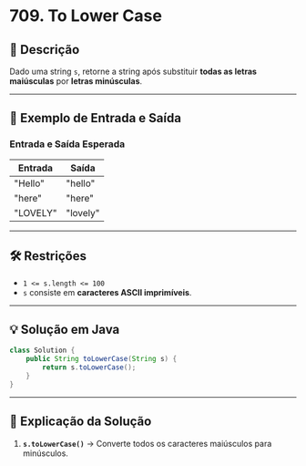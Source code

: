 # 709. To Lower Case

## 📌 Descrição
Dado uma string `s`, retorne a string após substituir **todas as letras maiúsculas** por **letras minúsculas**.

---

## 📂 Exemplo de Entrada e Saída

### **Entrada e Saída Esperada**

| Entrada | Saída |
|---------|-------|
| "Hello" | "hello" |
| "here" | "here" |
| "LOVELY" | "lovely" |

---

## 🛠 **Restrições**
- `1 <= s.length <= 100`
- `s` consiste em **caracteres ASCII imprimíveis**.

---

## 💡 **Solução em Java**
```java
class Solution {
    public String toLowerCase(String s) {
        return s.toLowerCase();
    }
}
```

---

## 🚀 **Explicação da Solução**

1. **`s.toLowerCase()`** → Converte todos os caracteres maiúsculos para minúsculos.

